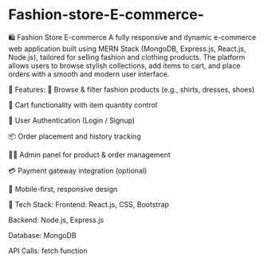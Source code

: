  # Fashion-store-E-commerce-

🛍️ Fashion Store E-commerce
A fully responsive and dynamic e-commerce web application built using MERN Stack (MongoDB, Express.js, React.js, Node.js), tailored for selling fashion and clothing products. The platform allows users to browse stylish collections, add items to cart, and place orders with a smooth and modern user interface.

🔧 Features:
🧥 Browse & filter fashion products (e.g., shirts, dresses, shoes)

🛒 Cart functionality with item quantity control

🔐 User Authentication (Login / Signup)

📦 Order placement and history tracking

🧑‍💻 Admin panel for product & order management

💳 Payment gateway integration (optional)

📱 Mobile-first, responsive design

📌 Tech Stack:
Frontend: React.js, CSS, Bootstrap

Backend: Node.js, Express.js

Database: MongoDB

API Calls: fetch function
